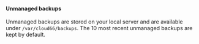 <!-- usedin: [ _legacy_docker/Databases] - post: -->


#### Unmanaged backups

Unmanaged backups are stored on your local server and are available under `/var/cloud66/backups`. The 10 most recent unmanaged backups are kept by default.

